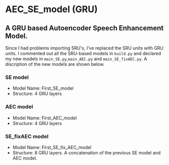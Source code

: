 # AEC_SE_model (GRU)

## A GRU based Autoencoder Speech Enhancement Model.

Since I had problems importing SRU's, I've replaced the SRU units with GRU units. I commented out all the SRU-based models in `build.py` and declared my new models in `main_SE.py`,`main_AEC.py` and `main_SE_fixAEC.py`. A discription of the new models are shown below.

### SE model

* Model Name: First_SE_model
* Structure: 4 GRU layers

### AEC model

* Model Name: First_AEC_model
* Structure: 4 GRU layers

### SE_fixAEC model

* Model Name: First_SE_fix_AEC_model
* Structure: 8 GRU layers. A concatenation of the previous SE model and AEC model.
